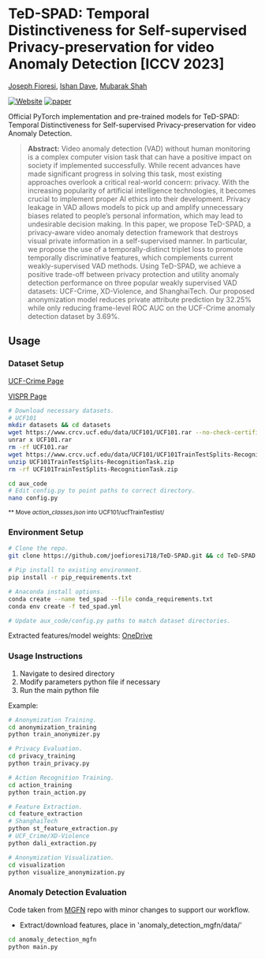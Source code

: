 # TeD-SPAD: Temporal Distinctiveness for Self-supervised Privacy-preservation for video Anomaly Detection [ICCV 2023]
[Joseph Fioresi](https://joefioresi718.github.io/), [Ishan Dave](https://daveishan.github.io/), [Mubarak Shah](https://scholar.google.com/citations?user=p8gsO3gAAAAJ&hl=en&oi=ao)

[![Website](https://img.shields.io/badge/Project-Website-87CEEB)](https://joefioresi718.github.io/TeD-SPAD_webpage/)
[![paper](https://img.shields.io/badge/arXiv-Paper-<COLOR>.svg)](https://arxiv.org/abs/2308.11072)

Official PyTorch implementation and pre-trained models for TeD-SPAD: Temporal Distinctiveness for Self-supervised Privacy-preservation for video Anomaly Detection.

> **Abstract:**
> Video anomaly detection (VAD) without human monitoring is a complex computer vision task that can have a positive impact on society if implemented successfully. While recent advances have made significant progress in solving this task, most existing approaches overlook a critical real-world concern: privacy. With the increasing popularity of artificial intelligence technologies, it becomes crucial to implement proper AI ethics into their development. Privacy leakage in VAD allows models to pick up and amplify unnecessary biases related to people’s personal information, which may lead to undesirable decision making.
> In this paper, we propose TeD-SPAD, a privacy-aware video anomaly detection framework that destroys visual private information in a self-supervised manner. In particular, we propose the use of a temporally-distinct triplet loss to promote temporally discriminative features, which complements current weakly-supervised VAD methods. Using TeD-SPAD, we achieve a positive trade-off between privacy protection and utility anomaly detection performance on three popular weakly supervised VAD datasets: UCF-Crime, XD-Violence, and ShanghaiTech. Our proposed anonymization model reduces private attribute prediction by 32.25% while only reducing frame-level ROC AUC on the UCF-Crime anomaly detection dataset by 3.69%.

## Usage

### Dataset Setup
[UCF-Crime Page](https://www.crcv.ucf.edu/projects/real-world/)

[VISPR Page](https://tribhuvanesh.github.io/vpa/)
```bash
# Download necessary datasets.
# UCF101
mkdir datasets && cd datasets
wget https://www.crcv.ucf.edu/data/UCF101/UCF101.rar --no-check-certificate
unrar x UCF101.rar
rm -rf UCF101.rar
wget https://www.crcv.ucf.edu/data/UCF101/UCF101TrainTestSplits-RecognitionTask.zip --no-check-certificate
unzip UCF101TrainTestSplits-RecognitionTask.zip
rm -rf UCF101TrainTestSplits-RecognitionTask.zip

cd aux_code
# Edit config.py to point paths to correct directory.
nano config.py
```
<sub> ** Move *action_classes.json* into UCF101/ucfTrainTestlist/ </sub>


### Environment Setup
```bash
# Clone the repo.
git clone https://github.com/joefioresi718/TeD-SPAD.git && cd TeD-SPAD

# Pip install to existing environment.
pip install -r pip_requirements.txt

# Anaconda install options.
conda create --name ted_spad --file conda_requirements.txt
conda env create -f ted_spad.yml

# Update aux_code/config.py paths to match dataset directories.
```

Extracted features/model weights: [OneDrive](https://1drv.ms/f/s!Ah-hee3NbVf7ge97m4_amfmsrmHKig?e=etleeR)

### Usage Instructions
1. Navigate to desired directory
2. Modify parameters python file if necessary
3. Run the main python file

Example:
```bash
# Anonymization Training.
cd anonymization_training
python train_anonymizer.py

# Privacy Evaluation.
cd privacy_training
python train_privacy.py

# Action Recognition Training.
cd action_training
python train_action.py

# Feature Extraction.
cd feature_extraction
# ShanghaiTech
python st_feature_extraction.py
# UCF_Crime/XD-Violence
python dali_extraction.py

# Anonymization Visualization.
cd visualization
python visualize_anonymization.py
```


### Anomaly Detection Evaluation
Code taken from [MGFN](https://github.com/carolchenyx/MGFN) repo with minor changes to support our workflow.
- Extract/download features, place in 'anomaly_detection_mgfn/data/'
```bash
cd anomaly_detection_mgfn
python main.py
```
